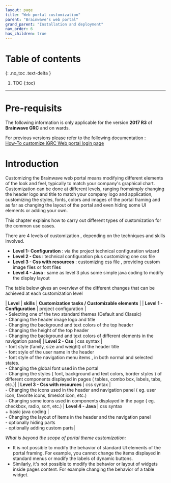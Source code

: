 ```yaml
---
layout: page
title: "Web portal customization"
parent: "Brainwave's web portal"
grand_parent: "Installation and deployment"
nav_order: 6
has_children: true
---
```

 
# Table of contents
{: .no_toc .text-delta }

1. TOC
{:toc}
---

# Pre-requisits  

The following information is only applicable for the version **2017 R3** of **Brainwave GRC** and on wards.   

For previous versions please refer to the following documentation :  
[How-To customize iGRC Web portal login page](how-to/web-portal/customize-login-page.md)

# Introduction

Customizing the Brainwave web portal means modifying different elements of the look and feel, typically to match your company's graphical chart.   
Customization can be done at different levels, ranging fromsimply changing the header logo and title to match your company logo and application, customizing the styles, fonts, colors and images of the portal framing and as far as changing the layout of the portal and even hiding some UI elements or adding your own.   

This chapter explains how to carry out different types of customization for the common use cases.   

There are 4 levels of customization , depending on the techniques and skills involved.   

- **Level 1- Configuration** : via the project technical configuration wizard
- **Level 2 - Css** : technical configuration plus customizing one css file
- **Level 3 - Css with resources** : customizing css file , providing custom image files or font files
- **Level 4 - Java** : same as level 3 plus some simple java coding to modify the display layout   

The table below gives an overview of the different changes that can be achieved at each customization level   

|  **Level** |  **skills** | **Customization tasks / Customizable elements** |
| **Level 1 - Configuration** | project configuration |<br> - Selecting one of the two standard themes (Default and Classic)<br>- Changing the header image logo and title<br>- Changing the background and text colors of the top header<br>- Changing the height of the top header<br>- Changing the background and text colors of different elements in the navigation panel|
| **Level 2 - Css** |  css syntax |<br>- font style (family, size and weight) of the header title<br>- font style of the user name in the header<br>- font style of the navigation menu items , in both normal and selected states.<br>- Changing the global font used in the portal<br>- Changing the styles ( font, background and text colors, border styles ) of different components displayed in pages ( tables, combo box, labels, tabs, etc.)|
| **Level 3 - Css with resources** | css syntax |<br>- Changing the icons used in the header and navigation panel ( eg. user icon, favorite icons, timeslot icon, etc.)<br>- Changing some icons used in components displayed in the page ( eg. checkbox, radio, sort, etc.)
| **Level 4 - Java** | css syntax <br>+ basic java coding |<br>-  Changing the layout of items in the header and the navigation panel<br>- optionally hiding parts<br>- optionally adding custom parts|

_What is beyond the scope of portal theme customization:_

- It is not possible to modify the behavior of standard UI elements of the portal framing. For example, you cannot change the items displayed in standard menus or modify the labels of dynamic buttons.
- Similarly, it's not possible to modify the behavior or layout of widgets inside pages content. For example changing the behavior of a table widget.   
